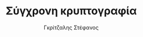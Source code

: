 ---
author: Γκρίτζαλης Στέφανος
cover: https://static.eudoxus.gr/books/preview/71/cover-9771.jpg
edition: 1η έκδ.
eudoxusid: '9771'
isbn: 978-960-7182-76-0
layout: bibtex
num_pages: '728'
publisher: Παπασωτηρίου
ref: isbn_978_960_7182_76_0
title: Σύγχρονη κρυπτογραφία
year: '2010'
---